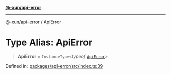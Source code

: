 [**@-xun/api-error**](../README.md)

***

[@-xun/api-error](../README.md) / ApiError

# Type Alias: ApiError

> **ApiError** = `InstanceType`\<*typeof* [`ApiError`](../variables/ApiError.md)\>

Defined in: [packages/api-error/src/index.ts:39](https://github.com/Xunnamius/api-utils/blob/d46566fdf0580474a9805c4abcfcefdec4f36359/packages/api-error/src/index.ts#L39)
